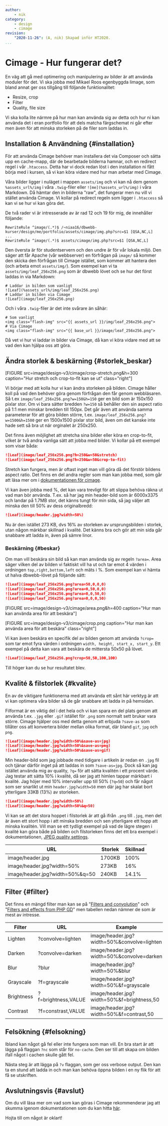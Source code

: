 ```yaml
---
author:
    - nik
category:
    - design
    - cimage
revision:
    "2020-11-26": (A, nik) Skapad inför HT2020.
...
```

Cimage - Hur fungerar det?
==================================

En väg att gå med optimering och manipulering av bilder är att använda moduler för det. Vi ska jobba med Mikael Roos egenbyggda Iimage, som bland annat ger oss tillgång till följande funktionalitet:

* Resize, crop
* Filter
* Quality, file size

Vi ska kolla lite närmre på hur man kan använda sig av detta och hur ni kan använda det i eran portfolio för att dels matcha färgschemat ni går efter men även för att minska storleken på de filer som laddas in.



<!--more-->



Installation & Användning {#installation}
--------------------------------------

För att använda Cimage behöver man installera det via Composer och sätta upp en cache-mapp, där de bearbetade bilderna hamnar, och en redirect regel i vår `.htaccess`. Detta har vi dock redan löst i den installation ni fått börja med i kursen, så vi kan köra vidare med hur man arbetar med Cimage.

Våra bilder ligger i nuläget i mappen `assets/img` och vi kan nå dem genom `%assets_url%/img` i våra `.twig`-filer eller `![me](%assets_url%/img)` i våra Markdown. Då hämtar den in bilderna "raw", det fungerar men nu vill vi stället använda Cimage. Vi kollar på redirect regeln som ligger i `.htaccess` så kan vi se hur vi kan göra det.

De två rader vi är intresserade av är rad 12 och 19 för mig, de innehåller följande:

```
RewriteRule ^image/(.*)$ /~niaa16/dbwebb-kurser/design/me/portfolio/assets/cimage/img.php?src=$1 [QSA,NC,L]
...
RewriteRule ^image/(.*)$ assets/cimage/img.php?src=$1 [QSA,NC,L]
```

Den översta är för studentservern och den undre är för vår lokala miljö. Den säger att får Apache (vår webbserver) en förfrågan på `image/` så kommer den skicka den förfrågan till Cimage istället, som kommer att hantera den (och arbeta emot `assets/img/`). Som exempel kan vi ta `assets/img/leaf_256x256.png` som är dbwebb lövet och se hur det först laddas in via Markdown:

```
# Laddar in bilden som vanligt
![Leaf](%assets_url%/img/leaf_256x256.png)
# Laddar in bilden via Cimage
![Leaf](image/leaf_256x256.png)
```
Och i våra `.twig`-filer är det inte svårare än såhär:
```twig
# Som vanligt
<img class="flash-img" src="{{ assets_url }}/img/leaf_256x256.png">
# Via Cimage
<img class="flash-img" src="{{ base_url }}/image/leaf_256x256.png">
```

Då vet vi hur vi laddar in bilder via Cimage, då kan vi köra vidare med att se vad den kan hjälpa oss att göra.



Ändra storlek & beskärning {#storlek_beskar}
--------------------------------------

[FIGURE src=image/design-v3/cimage/crop-stretch.png&h=300 caption="Hur stretch och crop-to-fit kan se ut" class="right"]

Vi börjar med att kolla hur vi kan ändra storleken på bilden. Cimage håller koll på vad den behöver göra genom förfrågan den får genom webbläsaren. Så t.ex `image/leaf_256x256.png?w=150&h=150` ger en bild som är 150x150 pixlar stor. Om vi bara sätter bredden `?w=150` så behåller den sin aspect ratio på 1:1 men minskar bredden till 150px. Det går även att använda samma parameterar för att göra bilden större, t.ex. `image/leaf_256x256.png?w=1500&h=1500` ger en 1500x1500 pixlar stor bild, även om det kanske inte hade sett så bra ut när orginalet är 250x250.

Det finns även möjlighet att stretcha sina bilder eller köra en crop-to-fit, vilket är två andra vanliga sätt att jobba med bilder. Vi kollar på ett exempel som visar båda:

```markdown
![Leaf](image/leaf_256x256.png?h=250&w=50&stretch)
![Leaf](image/leaf_256x256.png?h=250&w=50&crop-to-fit)
```

Stretch kan fungera, men är oftast inget man vill göra då det förstör bildens aspect ratio. Det finns en del andra regler som man kan jobba med, som går att läsa mer om i [dokumentationen för cimage](https://cimage.se/doc/resize).

Vi kan även jobba med %, det kan vara trevligt för att slippa behöva räkna ut vad man bör använda. T.ex. så har jag min header-bild som är 6000x3375 och landar på 1.7MB stor, det känns tungt för min sida, så jag väljer att minska den till 50% av dess originalbredd:

```markdown
![Leaf](image/header.jpg?width=50%)
```

Nu är den istället 273 KB, dvs 16% av storleken av ursprungsbilden i storlek, utan någon märkbar skillnad i kvalité. Det känns bra och gör att min sida går snabbare att ladda in, även på sämre linor.



### Beskärning {#beskar}

Om man vill beskära sin bild så kan man använda sig av regeln `?area=`. Area säger vilken del av bilden vi faktiskt vill ha ut och tar emot 4 värden i ordningen `top,right,bottom,left` och mäts i %. Som exempel kan vi hämta ut halva dbwebb-lövet på följande sätt:

```markdown
![Leaf](image/leaf_256x256.png?area=50,0,0,0)
![Leaf](image/leaf_256x256.png?area=0,50,0,0)
![Leaf](image/leaf_256x256.png?area=0,0,50,0)
![Leaf](image/leaf_256x256.png?area=0,0,0,50)
```

[FIGURE src=image/design-v3/cimage/area.png&h=400 caption="Hur man kan använda area för att beskära"]

[FIGURE src=image/design-v3/cimage/crop.png caption="Hur man kan använda area för att beskära" class="right"]

Vi kan även beskära en specifik del av bilden genom att använda `?crop=` som tar emot fyra värden i ordningen `width, height, start_x, start_y`. Ett exempel på detta kan vara att beskära de mittersta 50x50 på lövet.

```markdown
![Leaf](image/leaf_256x256.png?crop=50,50,100,100)
```

Till höger kan du se hur resultatet blev.



Kvalité & filstorlek {#kvalite}
--------------------------------------

En av de viktigare funktionerna med att använda ett sånt här verktyg är att vi kan optimera våra bilder så de går snabbare att ladda in på hemsidan.

Filformat är en viktig del i det hela och vi kan spara en del plats genom att använda t.ex. `.jpg` eller `.gif` istället för `.png` som normalt sett brukar vara större. Cimage hjälper oss med detta genom att erbjuda `?save-as` som tillåter oss att konvertera bilder mellan olika format, där bland `gif`, `jpg` och `png`.

```markdown
![Leaf](image/header.jpg?width=50%&save-as=jpg)
![Leaf](image/header.jpg?width=50%&save-as=png)
![Leaf](image/header.jpg?width=50%&save-as=gif)
```

Min header-bild som jag jobbade med tidigare i artikeln är redan en `.jpg` fil och tjänar därför inget på att laddas in som `?save-as=jpg`. Dock så kan jag istället använda mig av quality, `?q=` för att sätta kvalitén i ett procent värde. Jag testar att sätta 10% i kvalité, då ser jag att himlen tappar märkbart i kvalité. Jag höjer med 10% intervaller upp till 50% (`?q=50`) och får något som ser snarlikt ut min `header.jpg?width=50` men där jag har skalat bort ytterligare 33KB (13%) av storleken.

```markdown
![Leaf](image/header.jpg?width=50%)
![Leaf](image/header.jpg?width=50%&q=50)
```

Vi kan se att det stora hoppet i filstorlek är att gå ifrån `.png` till `.jpg`, men det är även ett stort hopp i att minska bredden och sen ytterligare ett hopp att minska kvalitén. Vill man se ett tydligt exempel på vad de lägre stegen i kvalité kan göra både på bilden och filstorleken finns det ett bra exempel i dokumentationen, [JPEG quality settings](https://cimage.se/doc/jpeg-quality-settings).

| URL                             | Storlek | Skillnad |
|---------------------------------|---------|----------|
| image/header.jpg                | 1700KB  | 100%     |
| image/header.jpg?width=50%      | 273KB   | 16%      |
| image/header.jpg?width=50%&q=50 | 240KB   | 14.1%    |



Filter {#filter}
--------------------------------------

Det finns en mängd filter man kan se på "[Filters and convolution](https://cimage.se/doc/filters)" och "[Filters and effects from PHP GD](https://cimage.se/doc/gdfilter)" men tabellen nedan nämner de som är mest av intresse.

| Filter     | URL                 | Example                                     |
|------------|---------------------|---------------------------------------------|
| Lighten    | ?convolve=lighten   | image/header.jpg?width=50%&convolve=lighten |
| Darken     | ?convolve=darken    | image/header.jpg?width=50%&convolve=darken  |
| Blur       | ?blur               | image/header.jpg?width=50%&blur             |
| Grayscale  | ?f=grayscale        | image/header.jpg?width=50%&f=grayscale      |
| Brightness | ?f=brightness,VALUE | image/header.jpg?width=50%&f=brightness,50  |
| Contrast   | ?f=constrast,VALUE  | image/header.jpg?width=50%&f=contrast,50    |



Felsökning {#felsokning}
--------------------------------------

Ibland kan något gå fel eller inte fungera som man vill. En bra start är att lägga på flaggan `?nc` som står för `no-cache`. Den ser till att skapa om bilden ifall något i cachen skulle gått fel.

Nästa steg är att lägga på `?v` flaggan, som ger oss verbose output. Den kan ta en stund att ladda in och man kan behöva öppna bilden i en ny flik för att få se utskriften.



Avslutningsvis {#avslut}
--------------------------------------

Om du vill läsa mer om vad som kan göras i Cimage rekommenderar jag att skumma igenom dokumentationen som du kan hitta [här](https://cimage.se/doc).

Hojta till om något är oklart!
